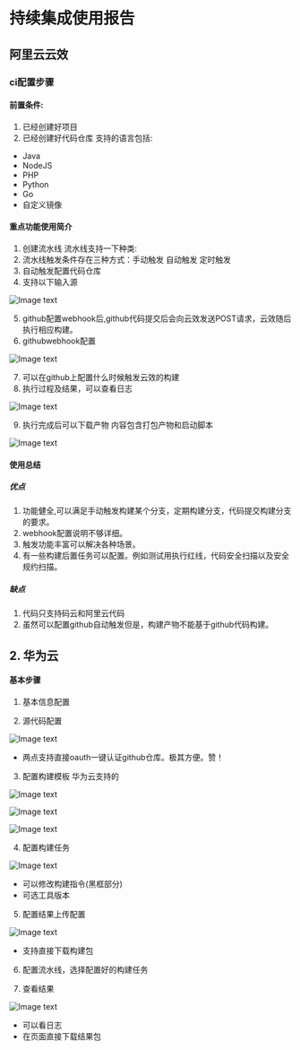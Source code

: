 # 持续集成使用报告

## 阿里云云效

### ci配置步骤

#### 前置条件: 
1. 已经创建好项目
2. 已经创建好代码仓库 支持的语言包括:
- Java
- NodeJS
- PHP
- Python
- Go
- 自定义镜像

#### 重点功能使用简介
1. 创建流水线 流水线支持一下种类:
2. 流水线触发条件存在三种方式：手动触发 自动触发 定时触发
3. 自动触发配置代码仓库
4. 支持以下输入源

![Image text](./report/jpg/流水线输入源支持列表.png)

5. github配置webhook后,github代码提交后会向云效发送POST请求，云效随后执行相应构建。
6. githubwebhook配置

![Image text](./report/jpg/githubwebhook配置.png)

7. 可以在github上配置什么时候触发云效的构建
8. 执行过程及结果，可以查看日志

![Image text](./report/jpg/构建结果.png)

9. 执行完成后可以下载产物 内容包含打包产物和启动脚本

![Image text](./report/jpg/下载.png)

#### 使用总结
##### 优点
1. 功能健全,可以满足手动触发构建某个分支，定期构建分支，代码提交构建分支的要求。
2. webhook配置说明不够详细。
3. 触发功能丰富可以解决各种场景。
4. 有一些构建后置任务可以配置。例如测试用执行红线，代码安全扫描以及安全规约扫描。

##### 缺点 
1. 代码只支持码云和阿里云代码
2. 虽然可以配置github自动触发但是，构建产物不能基于github代码构建。

## 2. 华为云

#### 基本步骤
1. 基本信息配置

2. 源代码配置

![Image text](./report/jpg/华为云源代码支持.png)

- 两点支持直接oauth一键认证github仓库。极其方便。赞！

3. 配置构建模板 华为云支持的

![Image text](./report/jpg/华为云模板1.png)

![Image text](./report/jpg/华为云模板2.png)

![Image text](./report/jpg/华为云模板3.png)

4. 配置构建任务

![Image text](./report/jpg/华为云构建配置.png)

- 可以修改构建指令(黑框部分)
- 可选工具版本

5. 配置结果上传配置

![Image text](./report/jpg/华为云上传构建.png)

- 支持直接下载构建包

6. 配置流水线，选择配置好的构建任务

7. 查看结果

![Image text](./report/jpg/华为云结果.png)

- 可以看日志
- 在页面直接下载结果包

